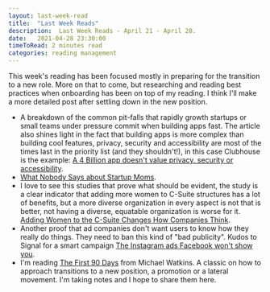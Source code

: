 ```yaml
---
layout: last-week-read
title:  "Last Week Reads"
description:  Last Week Reads - April 21 - April 28.
date:   2021-04-28 23:30:00
timeToRead: 2 minutes read
categories: reading management 
---
```


This week's reading has been focused mostly in preparing for the transition to a new role. More on that to come, but researching and reading best practices when onboarding has been on top of my reading. I think I'll make a more detailed post after settling down in the new position.

* A breakdown of the common pit-falls that rapidly growth startups or small teams under pressure commit when building apps fast. The article also shines light in the fact that building apps is more complex than building cool features, privacy, security and accessibility are most of the times last in the priority list (and they shouldn't!), in this case Clubhouse is the example: [A 4 Billion app doesn't value privacy, security or accessibility](https://www.cigionline.org/articles/4-billion-app-doesnt-value-privacy-security-or-accessibility).
* [What Nobody Says about Startup Moms](https://www.femfosec.com/what-nobody-says-about-startup-moms/).
* I love to see this studies that prove what should be evident, the study is a clear indicator that adding more women to C-Suite structures has a lot of benefits, but a more diverse organization in every aspect is not that is better, not having a diverse, equatable organization is worse for it. [Adding Women to the C-Suite Changes How Companies Think](https://hbr-org.cdn.ampproject.org/c/s/hbr.org/amp/2021/04/research-adding-women-to-the-c-suite-changes-how-companies-think).
* Another proof that ad companies don't want users to know how they really do things. They need to ban this kind of "bad publicity". Kudos to Signal for a smart campaign [The Instagram ads Facebook won't show you](https://signal.org/blog/the-instagram-ads-you-will-never-see/).
* I'm reading [The First 90 Days](https://www.amazon.com/gp/product/1422188612/ref=as_li_tl?ie=UTF8&tag=eds02a-20&camp=1789&creative=9325&linkCode=as2&creativeASIN=1422188612&linkId=b1fc37ba07d5689c89f768680168339e) from Michael Watkins. A classic on how to approach transitions to a new position, a promotion or a lateral movement. I'm taking notes and I hope to share them here.
